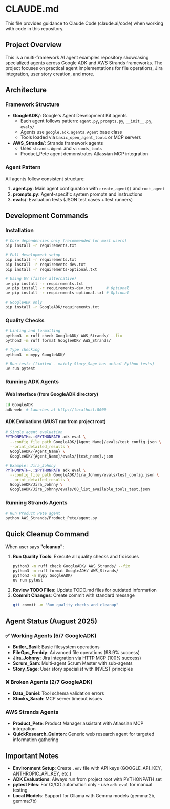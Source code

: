 # CLAUDE.md

This file provides guidance to Claude Code (claude.ai/code) when working with code in this repository.

## Project Overview

This is a multi-framework AI agent examples repository showcasing specialized agents across Google ADK and AWS Strands frameworks. The project focuses on practical agent implementations for file operations, Jira integration, user story creation, and more.

## Architecture

### Framework Structure
- **GoogleADK/**: Google's Agent Development Kit agents
  - Each agent follows pattern: `agent.py`, `prompts.py`, `__init__.py`, `evals/`
  - Agents use `google.adk.agents.Agent` base class
  - Tools loaded via `basic_open_agent_tools` or MCP servers
- **AWS_Strands/**: Strands framework agents  
  - Uses `strands.Agent` and `strands_tools`
  - Product_Pete agent demonstrates Atlassian MCP integration

### Agent Pattern
All agents follow consistent structure:
1. **agent.py**: Main agent configuration with `create_agent()` and `root_agent`
2. **prompts.py**: Agent-specific system prompts and instructions
3. **evals/**: Evaluation tests (JSON test cases + test runners)

## Development Commands

### Installation
```bash
# Core dependencies only (recommended for most users)
pip install -r requirements.txt

# Full development setup
pip install -r requirements.txt
pip install -r requirements-dev.txt
pip install -r requirements-optional.txt

# Using UV (faster alternative)
uv pip install -r requirements.txt
uv pip install -r requirements-dev.txt      # Optional
uv pip install -r requirements-optional.txt # Optional

# GoogleADK only
pip install -r GoogleADK/requirements.txt
```

### Quality Checks
```bash
# Linting and formatting
python3 -m ruff check GoogleADK/ AWS_Strands/ --fix
python3 -m ruff format GoogleADK/ AWS_Strands/

# Type checking
python3 -m mypy GoogleADK/

# Run tests (limited - mainly Story_Sage has actual Python tests)
uv run pytest
```

### Running ADK Agents

#### Web Interface (from GoogleADK directory)
```bash
cd GoogleADK
adk web  # Launches at http://localhost:8000
```

#### ADK Evaluations (MUST run from project root)
```bash
# Single agent evaluation
PYTHONPATH=.:$PYTHONPATH adk eval \
  --config_file_path GoogleADK/{Agent_Name}/evals/test_config.json \
  --print_detailed_results \
  GoogleADK/{Agent_Name} \
  GoogleADK/{Agent_Name}/evals/{test_name}.json

# Example: Jira_Johnny
PYTHONPATH=.:$PYTHONPATH adk eval \
  --config_file_path GoogleADK/Jira_Johnny/evals/test_config.json \
  --print_detailed_results \
  GoogleADK/Jira_Johnny \
  GoogleADK/Jira_Johnny/evals/00_list_available_tools_test.json
```

### Running Strands Agents
```bash
# Run Product Pete agent
python AWS_Strands/Product_Pete/agent.py
```

## Quick Cleanup Command

When user says **"cleanup"**: 
1. **Run Quality Tools**: Execute all quality checks and fix issues
   ```bash
   python3 -m ruff check GoogleADK/ AWS_Strands/ --fix
   python3 -m ruff format GoogleADK/ AWS_Strands/
   python3 -m mypy GoogleADK/
   uv run pytest
   ```
2. **Review TODO Files**: Update TODO.md files for outdated information
3. **Commit Changes**: Create commit with standard message
   ```bash
   git commit -m "Run quality checks and cleanup"
   ```

## Agent Status (August 2025)

### ✅ Working Agents (5/7 GoogleADK)
- **Butler_Basil**: Basic filesystem operations
- **FileOps_Freddy**: Advanced file operations (98.9% success)
- **Jira_Johnny**: Jira integration via HTTP MCP (100% success)
- **Scrum_Sam**: Multi-agent Scrum Master with sub-agents
- **Story_Sage**: User story specialist with INVEST principles

### ❌ Broken Agents (2/7 GoogleADK)
- **Data_Daniel**: Tool schema validation errors
- **Stocks_Sarah**: MCP server timeout issues

### AWS Strands Agents
- **Product_Pete**: Product Manager assistant with Atlassian MCP integration
- **QuickResearch_Quinten**: Generic web research agent for targeted information gathering

## Important Notes

- **Environment Setup**: Create `.env` file with API keys (GOOGLE_API_KEY, ANTHROPIC_API_KEY, etc.)
- **ADK Evaluations**: Always run from project root with PYTHONPATH set
- **pytest Files**: For CI/CD automation only - use `adk eval` for manual testing
- **Local Models**: Support for Ollama with Gemma models (gemma:2b, gemma:7b)